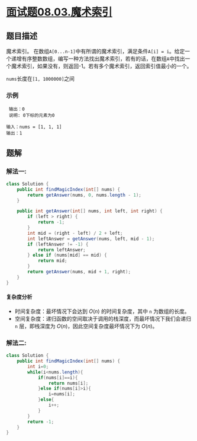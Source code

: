 # [面试题08.03.魔术索引](https://leetcode-cn.com/problems/magic-index-lcci/)
## 题目描述
魔术索引。 在数组`A[0...n-1]`中有所谓的魔术索引，满足条件`A[i] = i`。给定一个递增有序整数数组，编写一种方法找出魔术索引，若有的话，在数组`A`中找出一个魔术索引，如果没有，则返回-1。若有多个魔术索引，返回索引值最小的一个。

`nums`长度在`[1, 1000000]`之间
### 示例
``` 输入：nums = [0, 2, 3, 4, 5]
 输出：0
 说明: 0下标的元素为0
```
```
输入：nums = [1, 1, 1]
输出：1
```
## 题解
### 解法一:
```java
class Solution {
    public int findMagicIndex(int[] nums) {
        return getAnswer(nums, 0, nums.length - 1);
    }

    public int getAnswer(int[] nums, int left, int right) {
        if (left > right) {
            return -1;
        }
        int mid = (right - left) / 2 + left;
        int leftAnswer = getAnswer(nums, left, mid - 1);
        if (leftAnswer != -1) {
            return leftAnswer;
        } else if (nums[mid] == mid) {
            return mid;
        }
        return getAnswer(nums, mid + 1, right);
    }
}
```
#### 复杂度分析
- 时间复杂度：最坏情况下会达到 $O(n)$ 的时间复杂度，其中 `n` 为数组的长度。
- 空间复杂度：递归函数的空间取决于调用的栈深度，而最坏情况下我们会递归 `n` 层，即栈深度为 $O(n)$，因此空间复杂度最坏情况下为 $O(n)$。
### 解法二:
```java
class Solution {
    public int findMagicIndex(int[] nums) {
        int i=0;
        while(i<nums.length){
            if(nums[i]==i){
                return nums[i];
            }else if(nums[i]>i){
                i=nums[i];
            }else{
                i++;
            }
        }
        return -1;
    }
}
```

